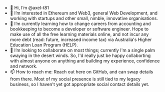 - 👋 Hi, I’m @axel-t81
- 👀 I’m interested in Ethereum and Web3, general Web Development, and working with startups and other small, nimble, innovative organisations.
- 🌱 I’m currently learning how to change careers from accounting and bookkeeping to become a developer or software engineer. Hope to make use of all the free learning materials online, and not incur any more debt (read: future, increased income tax) via Australia's Higher Education Loan Program (HELP).
- 💞️ I’m looking to collaborate on most things; currently I'm a single palm swaying in the desert winds. So, I'd really just be happy collaborting with almost anyone on anything and building my experience, confidence and network.
- 📫 How to reach me: Reach out here on GitHub, and can swap details from there. Most of my social presence is still tied to my legacy business, so I haven't yet got appropriate social contact details yet.
<!---
axel-t81/axel-t81 is a ✨ special ✨ repository because its `README.md` (this file) appears on your GitHub profile.
You can click the Preview link to take a look at your changes.
--->
